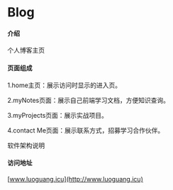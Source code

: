 # Blog

#### 介绍
个人博客主页

#### 页面组成

1.home主页：展示访问时显示的进入页。

2.myNotes页面：展示自己前端学习文档，方便知识查询。

3.myProjects页面：展示实战项目。

4.contact Me页面：展示联系方式，招募学习合作伙伴。

软件架构说明

#### 访问地址

[www.luoguang.icu](http://www.luoguang.icu)


